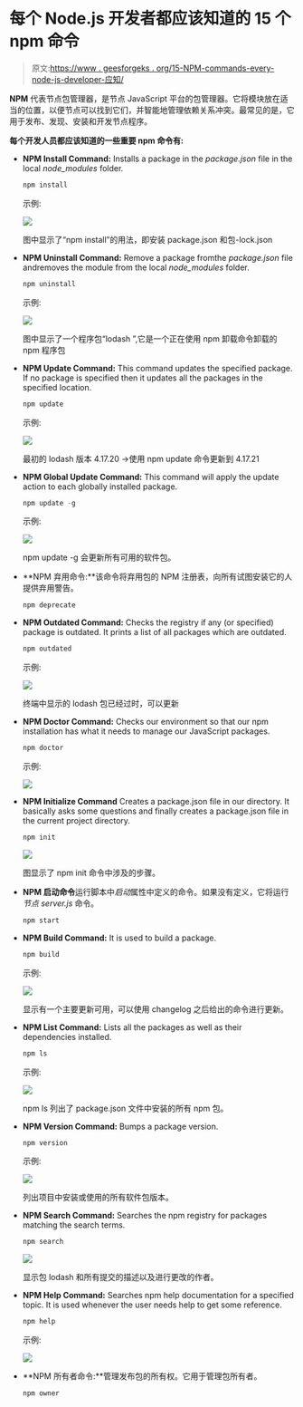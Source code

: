 # 每个 Node.js 开发者都应该知道的 15 个 npm 命令

> 原文:[https://www . geesforgeks . org/15-NPM-commands-every-node-js-developer-应知/](https://www.geeksforgeeks.org/15-npm-commands-that-every-node-js-developer-should-know/)

**NPM** 代表节点包管理器，是节点 JavaScript 平台的包管理器。它将模块放在适当的位置，以便节点可以找到它们，并智能地管理依赖关系冲突。最常见的是，它用于发布、发现、安装和开发节点程序。

**每个开发人员都应该知道的一些重要 npm 命令有:**

*   **NPM Install Command:** Installs a package in the *package.json* file in the local *node_modules* folder.

    ```js
    npm install
    ```

    示例:

    ![](img/1851307b42a5556566ea27ba328f21cd.png)

    图中显示了“npm install”的用法，即安装 package.json 和包-lock.json

*   **NPM Uninstall Command:** Remove a package fromthe *package.json* file andremoves the module from the local *node_modules* folder.

    ```js
    npm uninstall 
    ```

    示例:

    ![](img/d1ba1aec55c22669b94e19b30de357eb.png)

    图中显示了一个程序包“lodash ”,它是一个正在使用 npm 卸载命令卸载的 npm 程序包

*   **NPM Update Command:** This command updates the specified package. If no package is specified then it updates all the packages in the specified location.

    ```js
    npm update 
    ```

    示例:

    ![](img/2e45a95c73b466fa062c1a375b46cb68.png)

    最初的 lodash 版本 4.17.20 ->使用 npm update 命令更新到 4.17.21

*   **NPM Global Update Command:** This command will apply the update action to each globally installed package.

    ```js
    npm update -g
    ```

    示例:

    ![](img/0e05dc3b82c27191ba62d4d2c1162d92.png)

    npm update -g 会更新所有可用的软件包。

*   **NPM 弃用命令:**该命令将弃用包的 NPM 注册表，向所有试图安装它的人提供弃用警告。

    ```js
    npm deprecate
    ```

*   **NPM Outdated Command:** Checks the registry if any (or specified) package is outdated. It prints a list of all packages which are outdated.

    ```js
    npm outdated
    ```

    示例:

    ![](img/b09496dce32fd27beffe35e63ca96a68.png)

    终端中显示的 lodash 包已经过时，可以更新

*   **NPM Doctor Command:** Checks our environment so that our npm installation has what it needs to manage our JavaScript packages.

    ```js
    npm doctor
    ```

    示例:

    ![](img/c92c60144d3e3daff6a00dfb63a85c50.png)

*   **NPM Initialize Command** Creates a package.json file in our directory. It basically asks some questions and finally creates a package.json file in the current project directory.

    ```js
    npm init
    ```

    ![](img/944973b37d21d129cc17b1c7ab835146.png)

    图显示了 npm init 命令中涉及的步骤。

*   **NPM 启动命令**运行脚本中*启动*属性中定义的命令。如果没有定义，它将运行*节点 server.js* 命令。

    ```js
    npm start
    ```

*   **NPM Build Command:** It is used to build a package.

    ```js
    npm build
    ```

    示例:

    ![](img/ac80a969eb2c4556643e48f8499999ec.png)

    显示有一个主要更新可用，可以使用 changelog 之后给出的命令进行更新。

*   **NPM List Command:** Lists all the packages as well as their dependencies installed.

    ```js
    npm ls
    ```

    示例:

    ![](img/3b4f3461d9472272471901b12fb0abb8.png)

    npm ls 列出了 package.json 文件中安装的所有 npm 包。

*   **NPM Version Command:** Bumps a package version.

    ```js
    npm version
    ```

    示例:

    ![](img/f9afb2d3d025f96124a87338d97de874.png)

    列出项目中安装或使用的所有软件包版本。

*   **NPM Search Command:** Searches the npm registry for packages matching the search terms.

    ```js
    npm search
    ```

    ![](img/3e21e215164902fd047c8288f5b302c9.png)

    显示包 lodash 和所有提交的描述以及进行更改的作者。

*   **NPM Help Command:** Searches npm help documentation for a specified topic. It is used whenever the user needs help to get some reference.

    ```js
    npm help
    ```

    示例:

    ![](img/b3741975e70e7f28100e7fb8604f89d3.png)

*   **NPM 所有者命令:**管理发布包的所有权。它用于管理包所有者。

    ```js
    npm owner
    ```